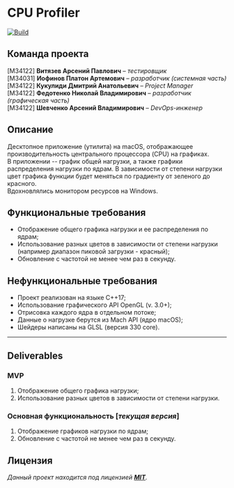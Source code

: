 # CPU Profiler

[![Build](https://github.com/kalkolay/CPU-Profiler/actions/workflows/macos-cmake-build.yml/badge.svg)](https://github.com/kalkolay/CPU-Profiler/actions/workflows/macos-cmake-build.yml)

## Команда проекта

[M34122] **Витязев Арсений Павлович** – _тестировщик_\
[M34031] **Иофинов Платон Артемович** – _разработчик (системная часть)_\
[M34122] **Кукулиди Дмитрий Анатольевич** – _Project Manager_\
[M34122] **Федотенко Николай Владимирович** – _разработчик (графическая часть)_\
[M34122] **Шевченко Арсений Владимирович** – _DevOps-инженер_

## Описание

Десктопное приложение (утилита) на macOS, отображающее производительность центрального процессора (CPU) на графиках.\
В приложении -- график общей нагрузки, а также графики распределения нагрузки по ядрам. В зависимости от степени нагрузки цвет графика функции будет меняться по градиенту от зеленого до красного.\
Вдохновлялись монитором ресурсов на Windows.

## Функциональные требования

- Отображение общего графика нагрузки и ее распределения по ядрам;
- Использование разных цветов в зависимости от степени нагрузки (например
диапазон пиковой загрузки - красный);
- Обновление с частотой не менее чем раз в секунду.

## Нефункциональные требования

- Проект реализован на языке C++17;
- Использование графического API OpenGL (v. 3.0+);
- Отрисовка каждого ядра в отдельном потоке;
- Данные о нагрузке берутся из Mach API (ядро macOS);
- Шейдеры написаны на GLSL (версия 330 core).
___
## Deliverables

### MVP
1. Отображение общего графика нагрузки;
2. Использование разных цветов в зависимости от степени нагрузки.

### Основная функциональность [_текущая версия_]
1. Отображение графиков нагрузки по ядрам;
2. Обновление с частотой не менее чем раз в секунду.

## Лицензия

_Данный проект находится под лицензией [**MIT**](https://github.com/kalkolay/CPU-Profiler/blob/main/LICENSE)._
